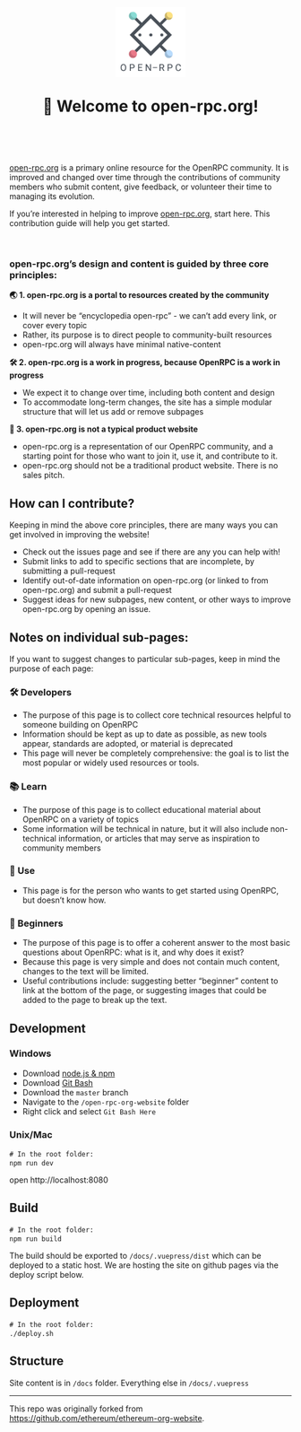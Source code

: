 <h1 align="center" style="margin-top: 1em; margin-bottom: 3em;">
  <p><a href="https://open-rpc.org"><img alt="open-rpc logo" src="./open-rpc-logo.png" alt="open-rpc.org" width="125"></a></p>
  <p>👋 Welcome to open-rpc.org!</p>
</h1>

[open-rpc.org](https://open-rpc.org) is a primary online resource for the OpenRPC community. It is improved and changed over time through the contributions of community members who submit content, give feedback, or volunteer their time to managing its evolution.

If you’re interested in helping to improve [open-rpc.org](https://open-rpc.org), start here. This contribution guide will help you get started.

<br>

### open-rpc.org’s design and content is guided by three core principles:


**🌏 1. open-rpc.org is a portal to resources created by the community**
  - It will never be “encyclopedia open-rpc” - we can’t add every link, or cover every topic
  - Rather, its purpose is to direct people to community-built resources
  - open-rpc.org will always have minimal native-content

**🛠 2. open-rpc.org is a work in progress, because OpenRPC is a work in progress**
  - We expect it to change over time, including both content and design
  - To accommodate long-term changes, the site has a simple modular structure that will let us add or remove subpages

**🧙 3. open-rpc.org is not a typical product website**
  - open-rpc.org is a representation of our OpenRPC community, and a starting point for those who want to join it, use it, and contribute to it.
  - open-rpc.org should not be a traditional product website. There is no sales pitch.

## How can I contribute?

Keeping in mind the above core principles, there are many ways you can get involved in improving the website!


- Check out the issues page and see if there are any you can help with!
- Submit links to add to specific sections that are incomplete, by submitting a pull-request
- Identify out-of-date information on open-rpc.org (or linked to from open-rpc.org) and submit a pull-request
- Suggest ideas for new subpages, new content, or other ways to improve open-rpc.org by opening an issue.


## Notes on individual sub-pages:

If you want to suggest changes to particular sub-pages, keep in mind the purpose of each page:

### 🛠 Developers

- The purpose of this page is to collect core technical resources helpful to someone building on OpenRPC
- Information should be kept as up to date as possible, as new tools appear, standards are adopted, or material is deprecated
- This page will never be completely comprehensive: the goal is to list the most popular or widely used resources or tools.

### 📚 Learn

- The purpose of this page is to collect educational material about OpenRPC on a variety of topics
- Some information will be technical in nature, but it will also include non-technical information, or articles that may serve as inspiration to community members

### 📱 Use

- This page is for the person who wants to get started using OpenRPC, but doesn’t know how.

### 👋 Beginners

- The purpose of this page is to offer a coherent answer to the most basic questions about OpenRPC: what is it, and why does it exist?
- Because this page is very simple and does not contain much content, changes to the text will be limited.
- Useful contributions include: suggesting better “beginner” content to link at the bottom of the page, or suggesting images that could be added to the page to break up the text.



## Development

### Windows
- Download [node.js & npm](https://nodejs.org/en/download/)
- Download [Git Bash](https://git-scm.com/downloads)
- Download the `master` branch
- Navigate to the `/open-rpc-org-website` folder
- Right click and select `Git Bash Here`

### Unix/Mac
```
# In the root folder:
npm run dev
```
open http://localhost:8080

## Build
```
# In the root folder:
npm run build
```

The build should be exported to `/docs/.vuepress/dist` which can be deployed to a static host. We are hosting the site on github pages via the deploy script below.


## Deployment
```
# In the root folder:
./deploy.sh
```

## Structure
Site content is in `/docs` folder. Everything else in `/docs/.vuepress`

---

This repo was originally forked from https://github.com/ethereum/ethereum-org-website.
